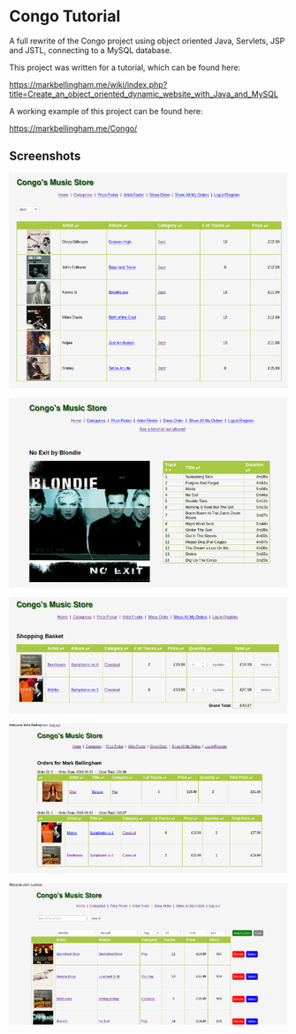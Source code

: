 # Congo Tutorial

A full rewrite of the Congo project using object oriented Java, Servlets, JSP and JSTL, connecting to a MySQL database.

This project was written for a tutorial, which can be found here:

https://markbellingham.me/wiki/index.php?title=Create_an_object_oriented_dynamic_website_with_Java_and_MySQL

A working example of this project can be found here:

https://markbellingham.me/Congo/

## Screenshots

![Search by category](/Screenshots/Categories-jsp.png "Search by category")

![Single Album](/Screenshots/Album-jsp.png "Single Album")

![Shopping Basket](/Screenshots/Basket.png "Shopping Basket")

![Order History](/Screenshots/Order-history.png "Order History")

![Admin Controls](/Screenshots/Admin-controls.png "Admin Controls")
